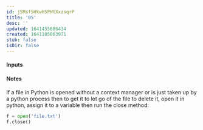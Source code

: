 ```yaml
---
id: jSMsf5HkwhSPHYXxzsqrP
title: '05'
desc: ''
updated: 1641455686434
created: 1641105063971
stub: false
isDir: false
---
```


#### Inputs

#### Notes

If a file in Python is opened without a context manager or is just taken up by a python process then to get it to let go of the file to delete it, open it in python, assign it to a variable then run the close method:

```python
f = open('file.txt')
f.close()
```

